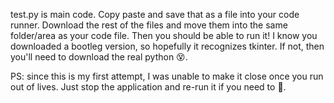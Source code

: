 test.py is main code. Copy paste and save that as a file into your code runner.
Download the rest of the files and move them into the same folder/area as your code file.
Then you should be able to run it! I know you downloaded a bootleg version, so hopefully
it recognizes tkinter. If not, then you'll need to download the real python 😵.

PS: since this is my first attempt, I was unable to make it close once you run out of lives.
Just stop the application and re-run it if you need to 🤭.

